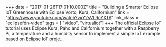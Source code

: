 +++
date = "2017-01-26T17:01:10.000Z"
title = "Building a Smarter Eclipse IoT Greenhouse with Eclipse Vorto, Kura, Californium"
link = "https://www.youtube.com/watch?v=Y2sVLRcYXTA"
link_class  = "eclipsefdn-video"
tags = [ "video", "virtualiot"]
+++
The official Eclipse IoT tutorial uses Eclipse Kura, Paho and Californium together with a Raspberry Pi, a temperature and a humidity sensor to implement a simple IoT example based on Eclipse IoT proje…